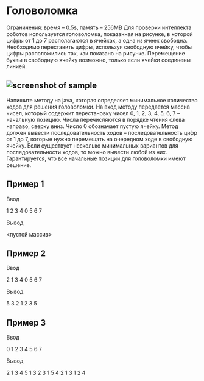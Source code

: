 # Головоломка
  Ограничения: время – 0.5s, память – 256MB
Для проверки интеллекта роботов используется головоломка, показанная на рисунке, в которой цифры от 1 до 7 располагаются в ячейках, а одна из ячеек свободна. Необходимо переставить цифры, используя свободную ячейку, чтобы цифры расположились так, как показано на рисунке. Перемещение буквы в свободную ячейку возможно, только если ячейки соединены линией.
            
![screenshot of sample](https://ipc.susu.ru/39590.png)
---
  Напишите методу на java, которая определяет минимальное количество ходов для решения головоломки.
На вход методу передается массив чисел, который содержит перестановку чисел 0, 1, 2, 3, 4, 5, 6, 7 – начальную
позицию. Числа перечисляются в порядке чтения слева направо, сверху вниз. Число 0 обозначает пустую ячейку. Метод должен
вывести последовательность ходов – последовательность цифр от 1 до 7, которые нужно перемещать на очередном ходе в
свободную ячейку. Если существует несколько минимальных вариантов для последовательности ходов, то можно вывести любой
из них. Гарантируется, что все начальные позиции для головоломки имеют решение.

## Пример 1
Ввод

1 2 3 4 0 5 6 7

Вывод

<пустой массив>
## Пример 2
Ввод

2 1 3 4 0 5 6 7

Вывод

5 3 2 1 2 3 5
## Пример 3
Ввод

0 1 2 3 4 5 6 7

Вывод

2 1 3 4 5 1 3 2 3 1 5 4 2 1 3 1 2 4

